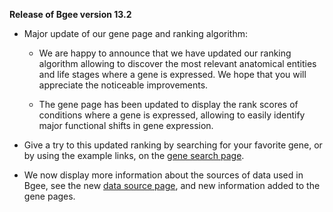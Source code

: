 **Release of Bgee version 13.2**

* Major update of our gene page and ranking algorithm:
    * We are happy to announce that we have updated our ranking
      algorithm allowing to discover the most relevant anatomical
      entities and life stages where a gene is expressed. We hope
      that you will appreciate the noticeable improvements.

    * The gene page has been updated to display the rank scores of
      conditions where a gene is expressed, allowing to easily
      identify major functional shifts in gene expression.

* Give a try to this updated ranking by searching for your favorite
  gene, or by using the example links, on the
  [gene search page](https://bgee.org/bgee13/?page=gene).
* We now display more information about the sources of data used in
  Bgee, see the new [data source page](https://bgee.org/bgee13/?page=source), and new information added to the gene pages.
